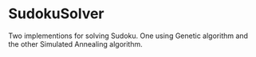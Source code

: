 # SudokuSolver
Two implementions for solving Sudoku.
One using Genetic algorithm and the other Simulated Annealing algorithm.
